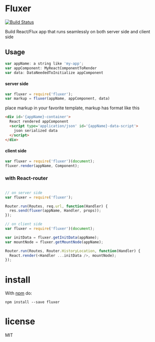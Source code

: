 Fluxer
======

[![Build Status](https://travis-ci.org/yuanzong/fluxer.svg?branch=master)](https://travis-ci.org/yuanzong/fluxer)

Build React/Flux app that runs seamlessly on both server side and client side

Usage
-----

``` js
var appName: a string like 'my-app';
var appComponent: MyReactComponentToRender
var data: DataNeededToInitialize appComponent
```

#### server side


``` js
var fluxer = require('fluxer');
var markup = fluxer(appName, appComponent, data)
```

place markup in your favorite template, markup has format like this

``` html
<div id='{appName}-container'>
  React rendered appComponent
  <script type='application/json' id='{appName}-data-script'>
    json serialized data
  </script>
</div>
```

#### client side


``` js
var fluxer = require('fluxer')(document);
fluxer.render(appName, Component);
```

### with React-router

```js

// on server side
var fluxer = require('fluxer');

Router.run(Routes, req.url, function(Handler) {
  res.send(fluxer(appName, Handler, props));
});

// on client side
var fluxer = require('fluxer')(document);

var initData = fluxer.getInitData(appName);
var mountNode = fluxer.getMountNode(appName);

Router.run(Routes, Router.HistoryLocation, function(Handler) {
  React.render(<Handler ...initData />, mountNode);
});
```

# install

With [npm](https://npmjs.org) do:

```
npm install --save fluxer
```

# license

MIT
